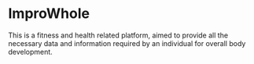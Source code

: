# ImproWhole
This is a fitness and health related platform, aimed to provide all the necessary data and information required by an individual for overall body development.
